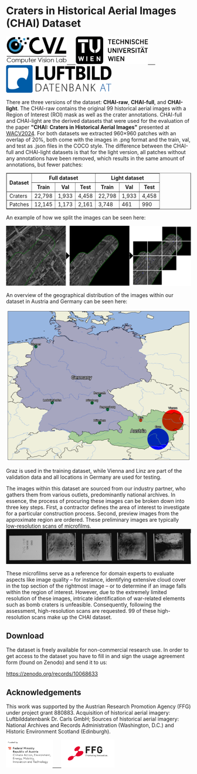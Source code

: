 # Craters in Historical Aerial Images (CHAI) Dataset


  <p float="center">
    <a href="https://cvl.tuwien.ac.at/" target="_blank">
      <img src="/logos/cvl_black.png" height="75"/>
      &nbsp;&nbsp;&nbsp;&nbsp;
    </a>
    <a href="https://www.tuwien.at/" target="_blank">
      <img src="/logos/tuw_black.png" height="75" />
      &nbsp;&nbsp;&nbsp;&nbsp;
    </a>
    <a href="https://www.luftbilddatenbank-gmbh.at/" target="_blank">
      <img src="/logos/logo_at.png" height="75" />
    </a>
  </p>

There are three versions of the dataset: **CHAI-raw**, **CHAI-full**, and **CHAI-light**. The CHAI-raw contains the original 99 historical aerial images with a Region of Interest (ROI) mask as well as the crater annotations. CHAI-full and CHAI-light are the derived datasets that were used for the evaluation of the paper **"CHAI: Craters in Historical Aerial Images"** presented at [WACV2024](https://wacv2024.thecvf.com/). For both datasets we extracted 960×960 patches with an overlap of 20%, both come with the images in .png format and the train, val, and test as .json files in the COCO style. The difference between the CHAI-full and CHAI-light datasets is that for the light version, all patches without any annotations have been removed, which results in the same amount of annotations, but fewer patches:

<table border="1">
  <tr>
    <th rowspan="2">Dataset</th>
    <th colspan="3">Full dataset</th>
    <th colspan="3">Light dataset</th>
  </tr>
  <tr>
    <th>Train</th>
    <th>Val</th>
    <th>Test</th>
    <th>Train</th>
    <th>Val</th>
    <th>Test</th>
  </tr>
  <tr>
    <td>Craters</td>
    <td>22,798</td>
    <td>1,933</td>
    <td>4,458</td>
    <td>22,798</td>
    <td>1,933</td>
    <td>4,458</td>
  </tr>
  <tr>
    <td>Patches</td>
    <td>12,145</td>
    <td>1,173</td>
    <td>2,161</td>
    <td>3,748</td>
    <td>461</td>
    <td>990</td>
  </tr>
</table>

An example of how we split the images can be seen here:

![Overview of the locations contained in this dataset.](/assets/extraction.png)

An overview of the geographical distribution of the images within our dataset in Austria and Germany can be seen here:

![Overview of the locations contained in this dataset.](/assets/location_map.png)

Graz is used in the training dataset, while Vienna and Linz are part of the validation data and all locations in Germany are used for testing.

The images within this dataset are sourced from our industry partner, who gathers them from various outlets, predominantly national archives. In essence, the process of procuring these images can be broken down into three key steps. First, a contractor defines the area of interest to investigate for a particular construction process. Second, preview images from the approximate region are ordered. These preliminary images are typically low-resolution scans of microfilms.
![Overview of the locations contained in this dataset.](/assets/microfilm.jpg)

These microfilms serve as a reference for domain experts to evaluate aspects like image quality – for instance, identifying extensive cloud cover in the top section of the rightmost image – or to determine if an image falls within the region of interest. However, due to the extremely limited resolution of these images, intricate identification of war-related elements such as bomb craters is unfeasible. Consequently, following the assessment, high-resolution scans are requested. 99 of these high-resolution scans make up the CHAI dataset.

## Download

The dataset is freely available for non-commercial research use. In order to get access to the dataset you have to fill in and sign the usage agreement form (found on Zenodo) and send it to us:

https://zenodo.org/records/10068633

## Acknowledgements


This work was supported by the Austrian Research Promotion Agency (FFG) under project grant 880883. Acquisition of historical aerial imagery: Luftbilddatenbank Dr. Carls GmbH; Sources of historical aerial imagery: National Archives and Records Administration (Washington, D.C.) and Historic Environment Scotland (Edinburgh).
  <p float="center">
    <a href="https://www.bmk.gv.at/" target="_blank">
      <img src="/logos/bmk.png" height="75"/>
      &nbsp;&nbsp;&nbsp;&nbsp;
    </a>
    <a href="https://www.ffg.at/en" target="_blank">
      <img src="/logos/FFG.png" height="75" />
    </a>
  </p>
